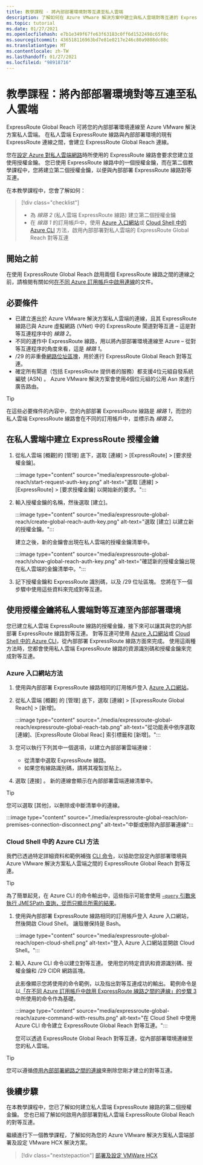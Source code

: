 ```yaml
---
title: 教學課程 - 將內部部署環境對等互連至私人雲端
description: 了解如何在 Azure VMware 解決方案中建立與私人雲端對等互連的 ExpressRoute Global Reach。
ms.topic: tutorial
ms.date: 01/27/2021
ms.openlocfilehash: e7b1e349f67fe63f63183c0ff6d1522498c65f8c
ms.sourcegitcommit: 436518116963bd7e81e0217e246c80a9808dc88c
ms.translationtype: MT
ms.contentlocale: zh-TW
ms.lasthandoff: 01/27/2021
ms.locfileid: "98918716"
---
```

# <a name="tutorial-peer-on-premises-environments-to-a-private-cloud"></a>教學課程：將內部部署環境對等互連至私人雲端

ExpressRoute Global Reach 可將您的內部部署環境連線至 Azure VMware 解決方案私人雲端。 在私人雲端 ExpressRoute 線路與內部部署環境的現有 ExpressRoute 連線之間，會建立 ExpressRoute Global Reach 連線。 

您在[設定 Azure 對私人雲端網路](tutorial-configure-networking.md)時所使用的 ExpressRoute 線路會要求您建立並使用授權金鑰。  您已使用 ExpressRoute 線路中的一個授權金鑰，而在第二個教學課程中，您將建立第二個授權金鑰，以便與內部部署 ExpressRoute 線路對等互連。

在本教學課程中，您會了解如何：

> [!div class="checklist"]
> * 為 _線路 2_ (私人雲端 ExpressRoute 線路) 建立第二個授權金鑰
> * 在 _線路 1_ 的訂用帳戶中，使用 [Azure 入口網站](#azure-portal-method)或 [Cloud Shell 中的 Azure CLI](#azure-cli-in-a-cloud-shell-method) 方法，啟用內部部署對私人雲端的 ExpressRoute Global Reach 對等互連


## <a name="before-you-begin"></a>開始之前

在使用 ExpressRoute Global Reach 啟用兩個 ExpressRoute 線路之間的連線之前，請檢閱有關如何[在不同 Azure 訂用帳戶中啟用連線](../expressroute/expressroute-howto-set-global-reach-cli.md#enable-connectivity-between-expressroute-circuits-in-different-azure-subscriptions)的文件。  


## <a name="prerequisites"></a>必要條件

- 已建立進出於 Azure VMware 解決方案私人雲端的連線，且其 ExpressRoute 線路已與 Azure 虛擬網路 (VNet) 中的 ExpressRoute 閘道對等互連 – 這是對等互連程序中的 _線路 2_。  
- 不同的運作中 ExpressRoute 線路，用以將內部部署環境連線至 Azure – 從對等互連程序的角度來看，這是 _線路 1_。
- /29 的非重疊[網路位址區塊](../expressroute/expressroute-routing.md#ip-addresses-used-for-peerings)，用於進行 ExpressRoute Global Reach 對等互連。
- 確定所有閘道（包括 ExpressRoute 提供者的服務）都支援4位元組自發系統編號 (ASN) 。 Azure VMware 解決方案會使用4個位元組的公用 Asn 來進行廣告路由。

> [!TIP]
> 在這些必要條件的內容中，您的內部部署 ExpressRoute 線路是 _線路 1_，而您的私人雲端 ExpressRoute 線路會在不同的訂用帳戶中，並標示為 _線路 2_。 


## <a name="create-an-expressroute-authorization-key-in-the-private-cloud"></a>在私人雲端中建立 ExpressRoute 授權金鑰

1. 從私人雲端 [概觀]的 [管理] 底下，選取 [連線] > [ExpressRoute] > [要求授權金鑰]。

   :::image type="content" source="media/expressroute-global-reach/start-request-auth-key.png" alt-text="選取 [連線] > [ExpressRoute] > [要求授權金鑰] 以開始新的要求。":::

2. 輸入授權金鑰的名稱，然後選取 [建立]。 

   :::image type="content" source="media/expressroute-global-reach/create-global-reach-auth-key.png" alt-text="選取 [建立] 以建立新的授權金鑰。":::

   建立之後，新的金鑰會出現在私人雲端的授權金鑰清單中。 

   :::image type="content" source="media/expressroute-global-reach/show-global-reach-auth-key.png" alt-text="確認新的授權金鑰出現在私人雲端的金鑰清單中。":::

3. 記下授權金鑰和 ExpressRoute 識別碼，以及 /29 位址區塊。 您將在下一個步驟中使用這些資料來完成對等互連。 

## <a name="peer-private-cloud-to-on-premises-using-authorization-key"></a>使用授權金鑰將私人雲端對等互連至內部部署環境

您已建立私人雲端 ExpressRoute 線路的授權金鑰，接下來可以讓其與您的內部部署 ExpressRoute 線路對等互連。  對等互連可使用 [Azure 入口網站](#azure-portal-method)或 [Cloud Shell 中的 Azure CLI](#azure-cli-in-a-cloud-shell-method)，從內部部署 ExpressRoute 線路方面來完成。 使用這兩種方法時，您都會使用私人雲端 ExpressRoute 線路的資源識別碼和授權金鑰來完成對等互連。

### <a name="azure-portal-method"></a>Azure 入口網站方法

1. 使用與內部部署 ExpressRoute 線路相同的訂用帳戶登入 [Azure 入口網站](https://portal.azure.com)。

1. 從私人雲端 [概觀] 的 [管理] 底下，選取 [連線] > [ExpressRoute Global Reach] > [新增]。

   :::image type="content" source="./media/expressroute-global-reach/expressroute-global-reach-tab.png" alt-text="從功能表中依序選取 [連線]、[ExpressRoute Global Reac] 索引標籤和 [新增]。":::

1. 您可以執行下列其中一個選項，以建立內部部署雲端連線：

   - 從清單中選取 ExpressRoute 線路。
   - 如果您有線路識別碼，請將其複製並貼上。

1. 選取 [連接]  。 新的連線會顯示在內部部署雲端連線清單中。  

>[!TIP]
>您可以選取 [其他]，以刪除或中斷清單中的連線。  
>
> :::image type="content" source="./media/expressroute-global-reach/on-premises-connection-disconnect.png" alt-text="中斷或刪除內部部署連線":::

### <a name="azure-cli-in-a-cloud-shell-method"></a>Cloud Shell 中的 Azure CLI 方法

我們已透過特定詳細資料和範例補強 [CLI 命令](../expressroute/expressroute-howto-set-global-reach-cli.md)，以協助您設定內部部署環境與 Azure VMware 解決方案私人雲端之間的 ExpressRoute Global Reach 對等互連。  

> [!TIP]  
> 為了簡單起見，在 Azure CLI 的命令輸出中，這些指示可能會使用 [`–query` 引數來執行 JMESPath 查詢，從而只顯示所需的結果](/cli/azure/query-azure-cli)。


1. 使用與內部部署 ExpressRoute 線路相同的訂用帳戶登入 Azure 入口網站，然後開啟 Cloud Shell。 讓殼層保持是 Bash。
 
   :::image type="content" source="media/expressroute-global-reach/open-cloud-shell.png" alt-text="登入 Azure 入口網站並開啟 Cloud Shell。":::
 
2. 輸入 Azure CLI 命令以建立對等互連。 使用您的特定資訊和資源識別碼、授權金鑰和 /29 CIDR 網路區塊。 

   此影像顯示您將使用的命令範例，以及指出對等互連成功的輸出。 範例命令是以[「在不同 Azure 訂用帳戶中啟用 ExpressRoute 線路之間的連線」的步驟 3](../expressroute/expressroute-howto-set-global-reach-cli.md#enable-connectivity-between-expressroute-circuits-in-different-azure-subscriptions) 中所使用的命令作為基礎。

   :::image type="content" source="media/expressroute-global-reach/azure-command-with-results.png" alt-text="在 Cloud Shell 中使用 Azure CLI 命令建立 ExpressRoute Global Reach 對等互連。":::
 
   您可以透過 ExpressRoute Global Reach 對等互連，從內部部署環境連線至您的私人雲端。

> [!TIP]
> 您可以遵循[停用內部部署網路之間的連線](../expressroute/expressroute-howto-set-global-reach-cli.md#disable-connectivity-between-your-on-premises-networks)來刪除您剛才建立的對等互連。


## <a name="next-steps"></a>後續步驟

在本教學課程中，您已了解如何建立私人雲端 ExpressRoute 線路的第二個授權金鑰。 您也已經了解如何啟用內部部署對私人雲端 ExpressRoute Global Reach 的對等互連。 

繼續進行下一個教學課程，了解如何為您的 Azure VMware 解決方案私人雲端部署及設定 VMware HCX 解決方案。

> [!div class="nextstepaction"]
> [部署及設定 VMWare HCX](tutorial-deploy-vmware-hcx.md)


<!-- LINKS - external-->

<!-- LINKS - internal -->